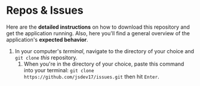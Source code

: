 # Repos & Issues

Here are the __detailed instructions__ on how to download this 
repository and get the application running. Also, here you'll
find a general overview of the application's __expected behavior__.

1. In your computer's _terminal_, navigate to the directory of your choice and `git clone` _this_ repository.
    1. When you're in the directory of your choice, paste this command into your terminal: `git clone https://github.com/jsdev17/issues.git` then hit `Enter`.